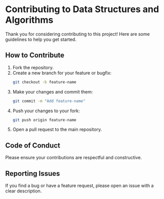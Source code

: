 # Contributing to Data Structures and Algorithms

Thank you for considering contributing to this project! Here are some guidelines to help you get started.

## How to Contribute
1. Fork the repository.
2. Create a new branch for your feature or bugfix:
   ```bash
   git checkout -b feature-name
   ```
3. Make your changes and commit them:
   ```bash
   git commit -m "Add feature-name"
   ```
4. Push your changes to your fork:
   ```bash
   git push origin feature-name
   ```
5. Open a pull request to the main repository.

## Code of Conduct
Please ensure your contributions are respectful and constructive.

## Reporting Issues
If you find a bug or have a feature request, please open an issue with a clear description.
